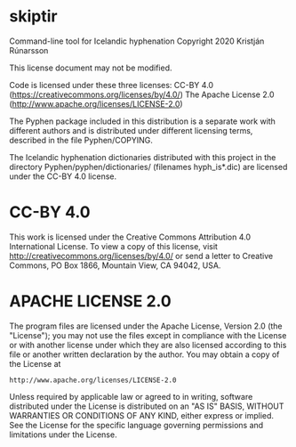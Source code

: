 # skiptir
Command-line tool for Icelandic hyphenation
Copyright 2020 Kristján Rúnarsson

This license document may not be modified.

Code is licensed under these three licenses:
CC-BY 4.0 (https://creativecommons.org/licenses/by/4.0/)
The Apache License 2.0 (http://www.apache.org/licenses/LICENSE-2.0)

The Pyphen package included in this distribution is a separate work
with different authors and is distributed under different licensing
terms, described in the file Pyphen/COPYING.

The Icelandic hyphenation dictionaries distributed with this project
in the directory Pyphen/pyphen/dictionaries/ (filenames hyph_is*.dic)
are licensed under the CC-BY 4.0 license.

# CC-BY 4.0

This work is licensed under the Creative Commons Attribution 4.0
International License. To view a copy of this license, visit
    http://creativecommons.org/licenses/by/4.0/
or send a letter to
    Creative Commons, PO Box 1866, Mountain View, CA 94042, USA.

# APACHE LICENSE 2.0

The program files are licensed under the Apache License, Version 2.0
(the "License"); you may not use the files except in compliance with
the License or with another license under which they are also licensed
according to this file or another written declaration by the author.
You may obtain a copy of the License at

    http://www.apache.org/licenses/LICENSE-2.0

Unless required by applicable law or agreed to in writing, software
distributed under the License is distributed on an "AS IS" BASIS,
WITHOUT WARRANTIES OR CONDITIONS OF ANY KIND, either express or implied.
See the License for the specific language governing permissions and
limitations under the License.

